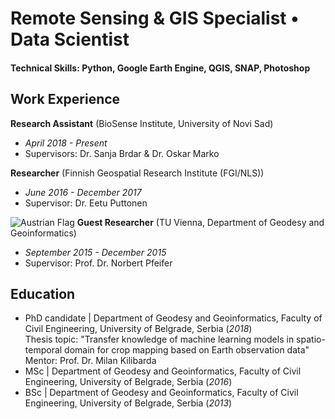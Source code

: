 # Remote Sensing & GIS Specialist • Data Scientist

#### Technical Skills: Python, Google Earth Engine, QGIS, SNAP, Photoshop

## Work Experience
**Research Assistant** (BioSense Institute, University of Novi Sad) 
- _April 2018 - Present_
- Supervisors: Dr. Sanja Brdar & Dr. Oskar Marko

**Researcher** (Finnish Geospatial Research Institute (FGI/NLS)) 
- _June 2016 - December 2017_
- Supervisor: Dr. Eetu Puttonen

![Austrian Flag](https://static.wikia.nocookie.net/althistory/images/4/41/Flag_of_Austria.svg/revision/latest?cb=20221231004643) **Guest Researcher** (TU Vienna, Department of Geodesy and Geoinformatics) 
- _September 2015 - December 2015_
- Supervisor: Prof. Dr. Norbert Pfeifer

## Education
- PhD candidate | Department of Geodesy and Geoinformatics, Faculty of Civil Engineering, University of Belgrade, Serbia (_2018_)	
  Thesis topic: "Transfer knowledge of machine learning models in spatio-temporal domain for crop mapping based on Earth observation data"
  Mentor: Prof. Dr. Milan Kilibarda
- MSc | Department of Geodesy and Geoinformatics, Faculty of Civil Engineering, University of Belgrade, Serbia (_2016_)
- BSc | Department of Geodesy and Geoinformatics, Faculty of Civil Engineering, University of Belgrade, Serbia (_2013_)	

